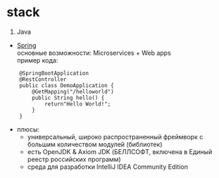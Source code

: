 # stack
1. Java
  - [Spring](https://spring.io/)  
    основные возможности: Microservices + Web apps  
    пример кода:
```
    @SpringBootApplication  
    @RestController  
    public class DemoApplication {  
        @GetMapping("/helloworld")  
        public String hello() {  
            return"Hello World!";  
        }  
    }  
```
  - плюсы:
    - универсальный, широко распространенный фреймворк с большим количеством модулей (библиотек)
    - есть OpenJDK & Axiom JDK (БЕЛЛСОФТ, включена в Единый реестр российских программ) 
    - среда для разработки IntelliJ IDEA Community Edition

